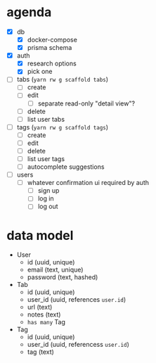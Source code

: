 # agenda

- [x] db
  - [x] docker-compose
  - [x] prisma schema
- [x] auth
  - [x] research options
  - [x] pick one
- [ ] tabs (`yarn rw g scaffold tabs`)
  - [ ] create
  - [ ] edit
    - [ ] separate read-only "detail view"?
  - [ ] delete
  - [ ] list user tabs
- [ ] tags (`yarn rw g scaffold tags`)
  - [ ] create
  - [ ] edit
  - [ ] delete
  - [ ] list user tags
  - [ ] autocomplete suggestions
- [ ] users
  - [ ] whatever confirmation ui required by auth
    - [ ] sign up
    - [ ] log in
    - [ ] log out

# data model

- User
  - id (uuid, unique)
  - email (text, unique)
  - password (text, hashed)
- Tab
  - id (uuid, unique)
  - user_id (uuid, references `user.id`)
  - url (text)
  - notes (text)
  - `has many` Tag
- Tag
  - id (uuid, unique)
  - user_id (uuid, referencess `user.id`)
  - tag (text)
